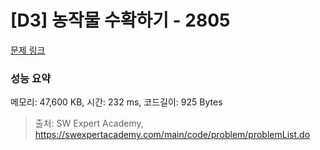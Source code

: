 # [D3] 농작물 수확하기 - 2805 

[문제 링크](https://swexpertacademy.com/main/code/problem/problemDetail.do?contestProbId=AV7GLXqKAWYDFAXB) 

### 성능 요약

메모리: 47,600 KB, 시간: 232 ms, 코드길이: 925 Bytes



> 출처: SW Expert Academy, https://swexpertacademy.com/main/code/problem/problemList.do